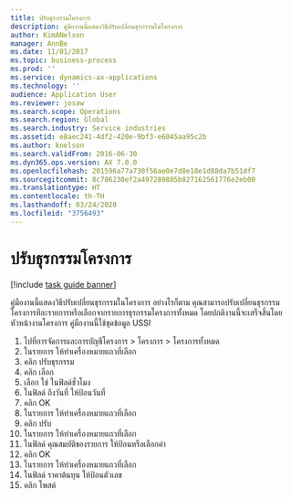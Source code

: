```yaml
---
title: ปรับธุรกรรมโครงการ
description: คู่มืองานนี้แสดงวิธีปรับเปลี่ยนธุรกรรมในโครงการ
author: KimANelson
manager: AnnBe
ms.date: 11/01/2017
ms.topic: business-process
ms.prod: ''
ms.service: dynamics-ax-applications
ms.technology: ''
audience: Application User
ms.reviewer: josaw
ms.search.scope: Operations
ms.search.region: Global
ms.search.industry: Service industries
ms.assetid: e8aec241-4df2-420e-9bf3-e6045aa95c2b
ms.author: knelson
ms.search.validFrom: 2016-06-30
ms.dyn365.ops.version: AX 7.0.0
ms.openlocfilehash: 201596a77a730f56ae0e7d8e18e1d88da7b51df7
ms.sourcegitcommit: 8c786230ef2a497280885b827162561776e2eb00
ms.translationtype: HT
ms.contentlocale: th-TH
ms.lasthandoff: 03/24/2020
ms.locfileid: "3756493"
---
```

# <a name="adjust-project-transactions"></a>ปรับธุรกรรมโครงการ

[!include [task guide banner](../../includes/task-guide-banner.md)]

คู่มืองานนี้แสดงวิธีปรับเปลี่ยนธุรกรรมในโครงการ อย่างไรก็ตาม คุณสามารถปรับเปลี่ยนธุรกรรมโครงการทีละรายการหรือเลือกจากรายการธุรกรรมโครงการทั้งหมด โดยปกติงานนี้จะเสร็จสิ้นโดยหัวหน้างานโครงการ คู่มืองานนี้ใช้ชุดข้อมูล USSI

1. ไปที่การจัดการและการบัญชีโครงการ > โครงการ > โครงการทั้งหมด 
2. ในรายการ ให้ทำเครื่องหมายแถวที่เลือก 
3. คลิก ปรับธุรกรรม 
4. คลิก เลือก 
5. เลือก ใช่ ในฟิลด์ชั่วโมง 
6. ในฟิลด์ ถึงวันที่ ให้ป้อนวันที่ 
7. คลิก OK 
8. ในรายการ ให้ทำเครื่องหมายแถวที่เลือก 
9. คลิก ปรับ 
10. ในรายการ ให้ทำเครื่องหมายแถวที่เลือก 
11. ในฟิลด์ คุณสมบัติของรายการ ให้ป้อนหรือเลือกค่า 
12. คลิก OK 
13. ในรายการ ให้ทำเครื่องหมายแถวที่เลือก 
14. ในฟิลด์ ราคาต้นทุน ให้ป้อนตัวเลข 
15. คลิก โพสต์ 
